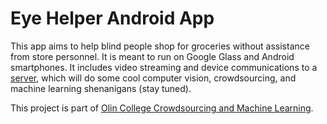 Eye Helper Android App
=======================

This app aims to help blind people shop for groceries without assistance from store personnel. It is meant to run on Google Glass and Android smartphones. It includes video streaming and device communications to a [server](https://github.com/cypressf/eye-helper-server), which will do some cool computer vision, crowdsourcing, and machine learning shenanigans (stay tuned).

This project is part of [Olin College Crowdsourcing and Machine Learning](http://occam.olin.edu/).


